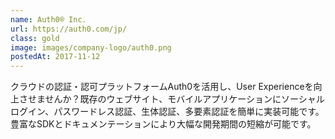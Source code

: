```yaml
---
name: Auth0® Inc.
url: https://auth0.com/jp/
class: gold
image: images/company-logo/auth0.png
postedAt: 2017-11-12
---
```


クラウドの認証・認可プラットフォームAuth0を活用し、User Experienceを向上させませんか？既存のウェブサイト、モバイルアプリケーションにソーシャルログイン、パスワードレス認証、生体認証、多要素認証を簡単に実装可能です。豊富なSDKとドキュメンテーションにより大幅な開発期間の短縮が可能です。

